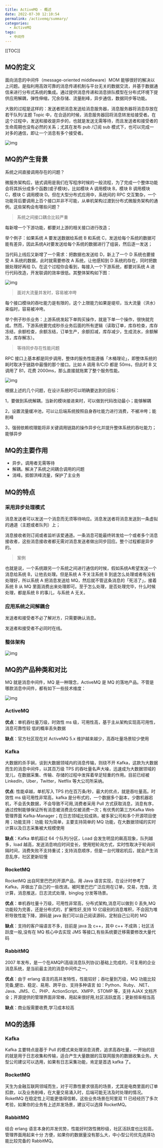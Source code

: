 ```yaml
---
title: ActiveMQ - 概述
date: 2022-07-30 12:10:54
permalink: /activemq/summary/
categories:
  - ActiveMQ
tags: 
  - 中间件
---
```


[[TOC]]





## MQ的定义

面向消息的中间件（message-oriented middleware）MOM 能够很好的解决以上问题。是指利用高效可靠的消息传递机制与平台无关的数据交流，并基于数据通信来进行分布式系统的集成。通过提供消息传递和消息排队模型在分布式环境下提供应用解耦，弹性伸缩，冗余存储、流量削峰，异步通信，数据同步等功能。

大致的过程是这样的：发送者把消息发送给消息服务器，消息服务器将消息存放在若干队列/主题 Topic 中，在合适的时候，消息服务器回将消息转发给接受者。在这个过程中，发送和接收是异步的，也就是发送无需等待，而且发送者和接受者的生命周期也没有必然的关系；尤其在发布 pub /订阅 sub 模式下，也可以完成一对多的通信，即让一个消息有多个接受者。

![img](https://cdn.jsdelivr.net/gh/Kele-Bingtang/static/img/ActiveMQ/20220730121911.jpg)



## MQ的产生背景

系统之间直接调用存在的问题？

微服务架构后，链式调用是我们在写程序时候的一般流程，为了完成一个整体功能会将其拆分成多个函数(或子模块)，比如模块 A 调用模块 B，模块 B 调用模块 C，模块 C 调用模块 D。但在大型分布式应用中，系统间的 RPC 交互繁杂，一个功能背后要调用上百个接口并非不可能，从单机架构过渡到分布式微服务架构的通例。这些架构会有哪些问题？

> 系统之间接口耦合比较严重

每新增一个下游功能，都要对上游的相关接口进行改造；

举个例子：如果系统 A 要发送数据给系统 B 和系统 C，发送给每个系统的数据可能有差异，因此系统A对要发送给每个系统的数据进行了组装，然后逐一发送；

当代码上线后又新增了一个需求：把数据也发送给 D，新上了一个 D 系统也要接受 A 系统的数据，此时就需要修改 A 系统，让他感知到 D 系统的存在，同时把数据处理好再给 D。在这个过程你会看到，每接入一个下游系统，都要对系统 A 进行代码改造，开发联调的效率很低。其整体架构如下图：

![img](https://cdn.jsdelivr.net/gh/Kele-Bingtang/static/img/ActiveMQ/20220730121726.jpg)

> 面对大流量并发时，容易被冲垮

每个接口模块的吞吐能力是有限的，这个上限能力如果是堤坝，当大流量（洪水）来临时，容易被冲垮。

举个例子秒杀业务：上游系统发起下单购买操作，就是下单一个操作，很快就完成。然而，下游系统要完成秒杀业务后面的所有逻辑（读取订单，库存检查，库存冻结，余额检查，余额冻结，订单生产，余额扣减，库存减少，生成流水，余额解冻，库存解冻）。

> 等待同步存在性能问题

RPC 接口上基本都是同步调用，整体的服务性能遵循「木桶理论」，即整体系统的耗时取决于链路中最慢的那个接口。比如 A 调用 B/C/D 都是 50ms，但此时 B 又调用了 B1，花费 2000ms，那么直接就拖累了整个服务性能。

![img](https://cdn.jsdelivr.net/gh/Kele-Bingtang/static/img/ActiveMQ/20220730121810.jpg)

根据上述的几个问题，在设计系统时可以明确要达到的目标：

1，要做到系统解耦，当新的模块接进来时，可以做到代码改动最小；能够解耦

2，设置流量缓冲池，可以让后端系统按照自身吞吐能力进行消费，不被冲垮；能削峰

3，强弱依赖梳理能将非关键调用链路的操作异步化并提升整体系统的吞吐能力；能够异步

## MQ的主要作用

- 异步。调用者无需等待
- 解耦。解决了系统之间耦合调用的问题
- 消峰。抵御洪峰流量，保护了主业务

## MQ的特点

### 采用异步处理模式

消息发送者可以发送一个消息而无须等待响应。消息发送者将消息发送到一条虚拟的通道（主题或者队列）上；

消息接收者则订阅或者监听该爱通道。一条消息可能最终转发给一个或者多个消息接收者，这些消息接收者都无需对消息发送者做出同步回应。整个过程都是异步的。

> 案例

也就是说，一个系统跟另一个系统之间进行通信的时候，假如系统A希望发送一个消息给系统 B，让他去处理。但是系统 A 不关注系统 B 到底怎么处理或者有没有处理好，所以系统 A 把消息发送给 MQ，然后就不管这条消息的「死活了」，接着系统 B 从 MQ 里面消费出来处理即可。至于怎么处理，是否处理完毕，什么时候处理，都是系统 B 的事儿，与系统 A 无关。

### 应用系统之间解耦合

发送者和接受者不必了解对方，只需要确认消息。

发送者和接受者不必同时在线。

### 整体架构

![img](https://cdn.jsdelivr.net/gh/Kele-Bingtang/static/img/ActiveMQ/20220730122012.jpg)

## MQ的产品种类和对比

MQ 就是消息中间件，MQ 是一种理念，ActiveMQ 是 MQ 的落地产品。不管是哪款消息中间件，都有如下一些技术维度：

![img](https://cdn.jsdelivr.net/gh/Kele-Bingtang/static/img/ActiveMQ/20220730121407.jpg)

### ActiveMQ

**优点**：单机吞吐量万级，时效性 ms 级，可用性高，基于主从架构实现高可用性，消息可靠性较 低的概率丢失数据

**缺点**：官方社区现在对 ActiveMQ 5.x 维护越来越少，高吞吐量场景较少使用

### Kafka 

大数据的杀手锏，谈到大数据领域内的消息传输，则绕不开 Kafka，这款为大数据而生的消息中间件，以其百万级 TPS 的吞吐量名声大噪，迅速成为大数据领域的宠儿，在数据采集、传输、存储的过程中发挥着举足轻重的作用。目前已经被 LinkedIn，Uber，Twitter，Netflix 等大公司所采纳。

**优点**: 性能卓越，单机写入 TPS 约在百万条/秒，最大的优点，就是吞吐量高。时效性 ms 级可用性非常高，kafka 是分布式的，一个数据多个副本，少数机器宕机，不会丢失数据，不会导致不可用,消费者采用 Pull 方式获取消息，消息有序，通过控制能够保证所有消息被消费且仅被消费一次；有优秀的第三方Kafka Web 管理界面 Kafka-Manager；在日志领域比较成熟，被多家公司和多个开源项目使用；功能支持：功能 较为简单，主要支持简单的 MQ 功能，在大数据领域的实时计算以及日志采集被大规模使用

**缺点**：Kafka 单机超过 64 个队列/分区，Load 会发生明显的飙高现象，队列越多，load 越高，发送消息响应时间变长，使用短轮询方式，实时性取决于轮询间隔时间，消费失败不支持重试；支持消息顺序，但是一台代理宕机后，就会产生消息乱序，社区更新较慢

### RocketMQ

RocketMQ 出自阿里巴巴的开源产品，用 Java 语言实现，在设计时参考了 Kafka，并做出了自己的一些改进。被阿里巴巴广泛应用在订单，交易，充值，流计算，消息推送，日志流式处理，binglog 分发等场景。

**优点**：单机吞吐量十万级，可用性非常高，分布式架构,消息可以做到 0 丢失,MQ 功能较为完善，还是分布式的，扩展性好,支持 10 亿级别的消息堆积，不会因为堆积导致性能下降，源码是 java 我们可以自己阅读源码，定制自己公司的 MQ 

**缺点**：支持的客户端语言不多，目前是 java 及 c++，其中 c++ 不成熟；社区活跃度一般,没有在 MQ 核心中去实现 JMS 等接口,有些系统要迁移需要修改大量代码

### RabbitMQ

2007 年发布，是一个在AMQP(高级消息队列协议)基础上完成的，可复用的企业消息系统，是当前最主流的消息中间件之一。

**优点**：由于 erlang 语言的高并发特性，性能较好；吞吐量到万级，MQ 功能比较完备,健壮、稳定、易用、跨平台、支持多种语言 如：Python、Ruby、.NET、Java、JMS、C、PHP、ActionScript、XMPP、STOMP 等，支持 AJAX 文档齐全；开源提供的管理界面非常棒，用起来很好用,社区活跃度高；更新频率相当高

**缺点**：商业版需要收费,学习成本较高

## MQ的选择

### Kafka

Kafka 主要特点是基于 Pull 的模式来处理消息消费，追求高吞吐量，一开始的目的就是用于日志收集和传输，适合产生大量数据的互联网服务的数据收集业务。大型公司建议可以选用，如果有日志采集功能，肯定是首选 kafka 了。

### RocketMQ

天生为金融互联网领域而生，对于可靠性要求很高的场景，尤其是电商里面的订单扣款，以及业务削峰，在大量交易涌入时，后端可能无法及时处理的情况。RoketMQ 在稳定性上可能更值得信赖，这些业务场景在阿里双 11 已经经历了多次考验，如果你的业务有上述并发场景，建议可以选择 RocketMQ。

### RabbitMQ

结合 erlang 语言本身的并发优势，性能好时效性微秒级，社区活跃度也比较高，管理界面用起来十分 方便，如果你的数据量没有那么大，中小型公司优先选择功能比较完备的 RabbitMQ。

